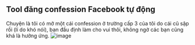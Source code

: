 ## Tool đăng confession Facebook tự động

Chuyện là tôi có mở một cái confession ở trường cấp 3 của tôi do cái cũ sập rồi (lí do khó nói), ban đầu định làm cho vui thôi, không ngờ các bạn cũng khá là hưởng ứng.
![image](https://github.com/user-attachments/assets/899ae583-7d92-4b6c-a7eb-4164b6a45be0)
